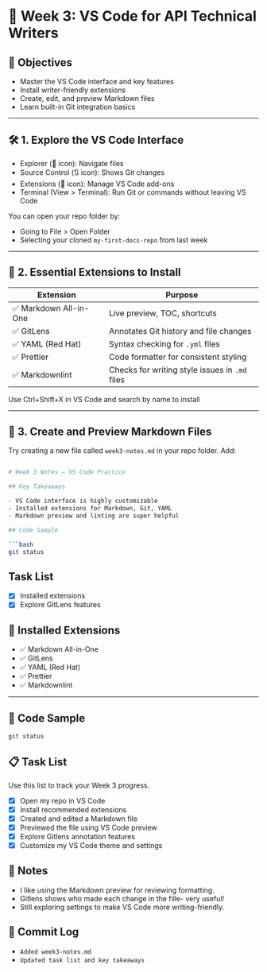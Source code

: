 # 📘 Week 3: VS Code for API Technical Writers

## 🎯 Objectives

- Master the VS Code interface and key features
- Install writer-friendly extensions
- Create, edit, and preview Markdown files
- Learn built-in Git integration basics

---

## 🛠️ 1. Explore the VS Code Interface

- Explorer (📁 icon): Navigate files
- Source Control (🔃 icon): Shows Git changes
- Extensions (🧩 icon): Manage VS Code add-ons
- Terminal (View > Terminal): Run Git or commands without leaving VS Code

You can open your repo folder by:

- Going to File > Open Folder
- Selecting your cloned `my-first-docs-repo` from last week

---

## 🧩 2. Essential Extensions to Install

| Extension             | Purpose                                        |
| --------------------- | ---------------------------------------------- |
| ✅ Markdown All-in-One | Live preview, TOC, shortcuts                   |
| ✅ GitLens             | Annotates Git history and file changes         |
| ✅ YAML (Red Hat)      | Syntax checking for `.yml` files               |
| ✅ Prettier            | Code formatter for consistent styling          |
| ✅ Markdownlint        | Checks for writing style issues in `.md` files |

Use Ctrl+Shift+X in VS Code and search by name to install

---

## 📝 3. Create and Preview Markdown Files

Try creating a new file called `week3-notes.md` in your repo folder. Add:

``` bash

# Week 3 Notes – VS Code Practice

## Key Takeaways

- VS Code interface is highly customizable
- Installed extensions for Markdown, Git, YAML
- Markdown preview and linting are super helpful

## Code Sample

```bash
git status

```

## Task List

- [x] Installed extensions
- [x] Explore GitLens features

## 🧰 Installed Extensions

- ✅ Markdown All-in-One
- ✅ GitLens
- ✅ YAML (Red Hat)
- ✅ Prettier
- ✅ Markdownlint

---

## 🧪 Code Sample

```bash
git status
```

## 📋 Task List

Use this list to track your Week 3 progress.

- [x] Open my repo in VS Code
- [x] Install recommended extensions
- [x] Created and edited a Markdown file
- [x] Previewed the file using VS Code preview
- [x] Explore Gitlens annotation features
- [x] Customize my VS Code theme and settings

## 📝 Notes

- I like using the Markdown preview for reviewing formatting.
- Gitlens shows who made each change in the fille- very useful!
- Still exploring settings to make VS Code more writing-friendly.

## 🔁 Commit Log

- `Added week3-notes.md`
- `Updated task list and key takeaways`
